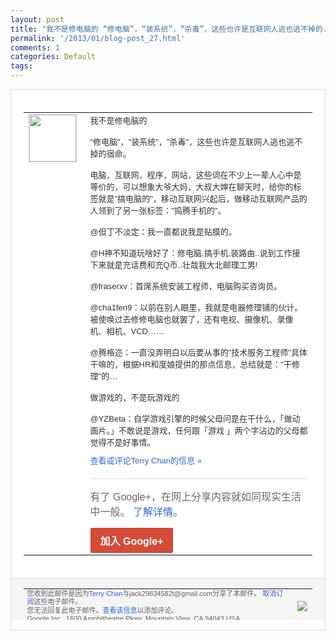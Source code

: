 ```yaml
---
layout: post
title: "我不是修电脑的 “修电脑”，“装系统”，“杀毒”，这些也许是互联网人逃也逃不掉的..."
permalink: '/2013/01/blog-post_27.html'
comments: 1
categories: Default
tags: 
---
```

<!-- X-Notifications: 1:fc5656f030000000 -->

<div style="border:solid 1px #dfdfdf;color:#686868;font:13px Arial"><div style="background-color:#fff;padding:20px;"><table cellpadding="0" cellspacing="0"><tr><td style="padding-right:15px;vertical-align:top"><a href="https://plus.google.com/_/notifications/emlink?emr=14900066512970582018&amp;emid=CNilnez5ibUCFYsCcgodJVYAAA&amp;path=%2F108643996575278738906&amp;dt=1359338317242&amp;uob=8"><img height="75" src="https://lh3.googleusercontent.com/-KKRGTyJ5Bl0/AAAAAAAAAAI/AAAAAAAAtnY/R4QEWIp3Ur0/s75-c-k-a/photo.jpg" style="border:solid 1px #cccccc;" width="75"/></a></td><td style="width:578px;color:#333;font:13px Arial;vertical-align:top"><div style="padding-bottom:10px">我不是修电脑的<br/><br/>"修电脑"，"装系统"，"<wbr/>杀毒"，这些也许是互联网人逃也逃不掉的宿<wbr/>命。<br/><br/>电脑，互联网，程序，网站，这些词在不<wbr/>少上一辈人心中是等价的，可以想象大爷大妈<wbr/>，大叔大婶在聊天时，给你的标签就是"搞电<wbr/>脑的"，移动互联网兴起后，做移动互联网产<wbr/>品的人领到了另一张标签："捣腾手机的"。<wbr/><br/><br/>@但丁不淡定：我一直都说我是贴膜的。<br/><br/>@H<wbr/>神不知道玩啥好了：修电脑,搞手机,装路由<wbr/>..说到工作接下来就是充话费和充Q币..<wbr/>壮哉我大北邮理工男!<br/><br/>@fraserxv：<wbr/>首席系统安装工程师，电脑购买咨询员。<br/><br/>@c<wbr/>ha1fen9：以前在别人眼里，我就是电<wbr/>器修理铺的伙计。被使唤过去修修电脑也就罢<wbr/>了，还有电视、摄像机、录像机、相机、VC<wbr/>D……<br/><br/>@腾格迩：一直没弄明白以后要从事的<wbr/>"技术服务工程师"具体干嘛的，根据HR和<wbr/>度娘提供的那点信息，总结就是："干修理"<wbr/>的…<br/><br/>做游戏的，不是玩游戏的<br/><br/>@YZBeta<wbr/>：自学游戏引擎的时候父母问是在干什么，「<wbr/>做动画片。」不敢说是游戏，任何跟「游戏 」两个字沾边的父母都觉得不是好事情。</div><a href="https://plus.google.com/_/notifications/emlink?emr=14900066512970582018&amp;emid=CNilnez5ibUCFYsCcgodJVYAAA&amp;path=%2F108643996575278738906%2Fposts%2FGKaMurzf4ap%3Fgpinv%3DAMIXal_9kKxlrsziKpXA41uJZ4gezESfPMc1VvVf26R_8gpmMyPkuvDO_pLCdDQ2C1RM4AbY00UPzIMERmhoppnw4dJ4p2x5qafQsYE6PIiquJUXNMgyCNE&amp;dt=1359338317242&amp;uob=8" style="color:#3366CC;text-decoration:none">查看或评论Terry Chan的信息 »</a><div style="margin-top:20px;border-top:solid 1px #dfdfdf"><div style="padding:15px 0;color:#686868;font:16px Arial">有了 Google+，在网上分享内容就如同现实生活中一般。 <a href="http://www.google.com/+/learnmore/" style="color:#3366CC;text-decoration:none">了解详情</a>。</div><a href="https://plus.google.com/_/notifications/emlink?emr=14900066512970582018&amp;emid=CNilnez5ibUCFYsCcgodJVYAAA&amp;path=%2F%3Fgpinv%3DAMIXal_9kKxlrsziKpXA41uJZ4gezESfPMc1VvVf26R_8gpmMyPkuvDO_pLCdDQ2C1RM4AbY00UPzIMERmhoppnw4dJ4p2x5qafQsYE6PIiquJUXNMgyCNE&amp;dt=1359338317242&amp;uob=8" style="display:inline-block;padding:7px 15px;background-color:#d44b38; color:#fff;font-size:16px; font-weight:bold;border-radius:2px;-webkit-border-radius:2px; -moz-border-radius:2px;border:solid 1px #c43b28; white-space:nowrap;text-decoration:none">加入 Google+</a></div></td></tr></table></div><div style="border-top:solid 1px #dfdfdf;padding:0 20px; background-color:#f5f5f5"><table cellpadding="0" cellspacing="0" style="height:50px"><tbody><tr><td style="vertical-align:middle;width:100%; color:#636363;font:11px Arial; line-height:120%">您收到此邮件是因为<a href="https://plus.google.com/_/notifications/emlink?emr=14900066512970582018&amp;emid=CNilnez5ibUCFYsCcgodJVYAAA&amp;path=%2F108643996575278738906%3Fgpinv%3DAMIXal_9kKxlrsziKpXA41uJZ4gezESfPMc1VvVf26R_8gpmMyPkuvDO_pLCdDQ2C1RM4AbY00UPzIMERmhoppnw4dJ4p2x5qafQsYE6PIiquJUXNMgyCNE&amp;dt=1359338317242&amp;uob=8" style="color:#3366CC;text-decoration:none">Terry Chan</a>与jack29834582t@gmail.com分享了本邮件。 <a href="https://plus.google.com/_/notifications/emlink?emr=14900066512970582018&amp;emid=CNilnez5ibUCFYsCcgodJVYAAA&amp;path=%2F_%2Fnonplus%2Femailsettings%3Fgpinv%3DAMIXal_9kKxlrsziKpXA41uJZ4gezESfPMc1VvVf26R_8gpmMyPkuvDO_pLCdDQ2C1RM4AbY00UPzIMERmhoppnw4dJ4p2x5qafQsYE6PIiquJUXNMgyCNE%26est%3DADH5u8XQZXK0vnycFt6rko0_dh5MmMahd8sdoIZfpsTHPi62Of8q3KJ3y2IvVjV6Ecp6GmqulgLf8HriMMLAXzbou9oMzUFvbCiV2m9_WuyhHYF5w-PYoWe_R8S0Evidf2dT0Hx75KpX_cBpQJqKFlJ7hMA1ICnb_Q&amp;dt=1359338317242&amp;uob=8" style="color:#3366CC;text-decoration:none">取消订阅</a>这些电子邮件。<br/>您无法回复此电子邮件。<a href="https://plus.google.com/_/notifications/emlink?emr=14900066512970582018&amp;emid=CNilnez5ibUCFYsCcgodJVYAAA&amp;path=%2F108643996575278738906%2Fposts%2FGKaMurzf4ap%3Fgpinv%3DAMIXal_9kKxlrsziKpXA41uJZ4gezESfPMc1VvVf26R_8gpmMyPkuvDO_pLCdDQ2C1RM4AbY00UPzIMERmhoppnw4dJ4p2x5qafQsYE6PIiquJUXNMgyCNE&amp;dt=1359338317242&amp;uob=8" style="color:#3366CC;text-decoration:none">查看该信息</a>以添加评论。<br/>Google Inc., 1600 Amphitheatre Pkwy, Mountain View, CA 94043 USA<br/></td><td><img src="https://ssl.gstatic.com/s2/oz/images/notifications/logo/google-plus-6617a72bb36cc548861652780c9e6ff1.png"/></td></tr></tbody></table></div></div>